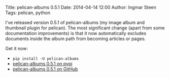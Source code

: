 Title: pelican-albums 0.5.1
Date: 2014-04-14 12:00
Author: Ingmar Steen
Tags: pelican, python

I've released version 0.5.1 of pelican-albums (my image album and thumbnail plugin for pelican). The most significant
change (apart from some documentation improvements) is that it now automatically excludes documents inside the album
path from becoming articles or pages.

Get it now:

- `pip install -U pelican-albums`
- [pelican-albums 0.5.1 on pypi](https://pypi.python.org/pypi/pelican-albums/0.5.1)
- [pelican-albums 0.5.1 on GitHub](https://github.com/iksteen/pelican-albums/releases/tag/v0.5.1)
